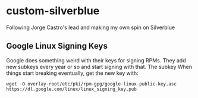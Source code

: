 # custom-silverblue

Following Jorge Castro's lead and making my own spin on Silverblue

## Google Linux Signing Keys

Google does something weird with their keys for signing RPMs.
They add new subkeys every year or so and start signing with that.
The subkey 
When things start breaking eventually, get the new key with:

```
wget -O overlay-root/etc/pki/rpm-gpg/google-linux-public-key.asc https://dl.google.com/linux/linux_signing_key.pub
```
